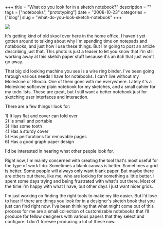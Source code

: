 +++
title = "What do you look for in a sketch notebook?"
description = ""
tags = ["notebooks", "prototyping"]
date = "2008-10-23"
categories = ["blog"]
slug = "what-do-you-look-sketch-notebook"
+++



  <div class="notebook-screenshot"><img src="//media.konigi.com/notebook/wirebinder.jpg" class="notebook-image" /></div><p>It's getting kind of old skool over here in the home office. I haven't yet gotten around to talking about why I'm spending time on notepads and notebooks, and just how I use these things. But I'm going to post an article describing just that. This photo is just a teaser to let you know that I'm still working away at this sketch paper stuff because it's an itch that just won't go away.</p>
<p>That big old looking machine you see is a wire ring binder. I've been going through various needs I have for notebooks. I can't live without my Moleskine or Rhodia. One of them goes with me everywhere. Lately it's a Moleskine softcover plain notebook for my sketches, and a small cahier for my todo lists. These are great, but I still want a better notebook just for sketching user interfaces and interaction.</p>
<p>There are a few things I look for:</p>
<p>1) It lays flat and cover can fold over<br />
2) Is small and portable<br />
3) Has some tooth<br />
4) Has a sturdy cover<br />
5) Has perforations for removable pages<br />
6) Has a good graph paper design  </p>
<p>I'd be interested in hearing what other people look for.</p>
<p>Right now, I'm mainly concerned with creating the tool that's most useful for the type of work I do. Sometimes a blank canvas is better. Sometimes a grid is better. Some people will always only want blank paper. But maybe there are others out there, like me, who are looking for something a little better. I spent some days trying and being frustrated with what's out there. Most of the time I'm happy with what I have, but other days I just want nicer grids.</p>
<p>I'm just working on finding the right tools to make my life easier. But I'd love to hear if there are things you look for in a designer's sketch book that you just can find right now. I've been thinking that what might come out of this process for me are a small collection of customizable notebooks that I'll produce for fellow designers with various papers that they select and configure. I don't foresee producing a lot of these now.</p>
    
  

